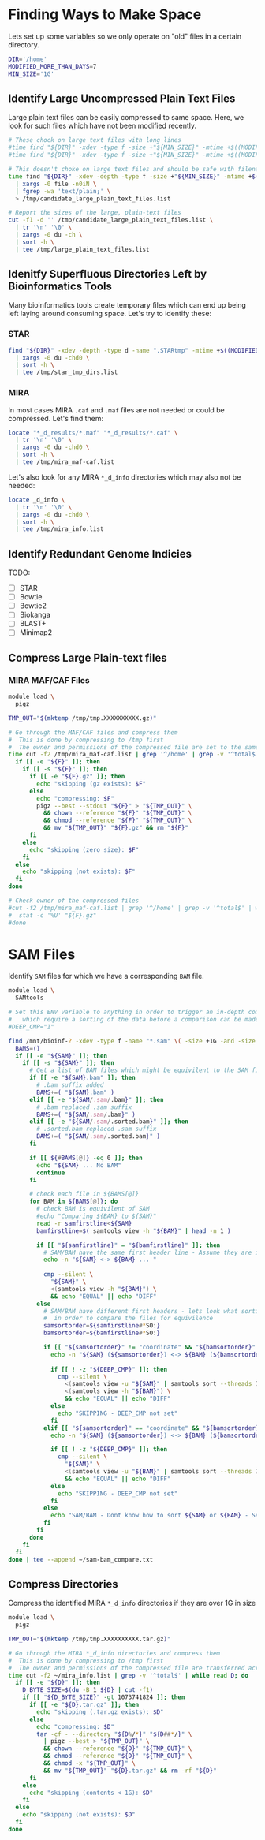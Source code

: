 # Finding Ways to Make Space

Lets set up some variables so we only operate on "old" files in a certain directory.

```bash
DIR='/home'
MODIFIED_MORE_THAN_DAYS=7
MIN_SIZE='1G'
```

## Identify Large Uncompressed Plain Text Files

Large plain text files can be easily compressed to same space. Here, we look for such files which
have not been modified recently.

```bash
# These chock on large text files with long lines
#time find "${DIR}" -xdev -type f -size +"${MIN_SIZE}" -mtime +$((MODIFIED_MORE_THAN_DAYS-1)) -not \( -name "*.bam" -o -name "*.gz" -o -name \) -exec grep -Iq . {} \; -print > /dev/null
#time find "${DIR}" -xdev -type f -size +"${MIN_SIZE}" -mtime +$((MODIFIED_MORE_THAN_DAYS-1)) -not \( -name "*.bam" -o -name "*.gz" -o -name \) -print0 | xargs -0 grep -Ilm1 .  > /dev/null

# This doesn't choke on large text files and should be safe with filenames containing spaces
time find "${DIR}" -xdev -depth -type f -size +"${MIN_SIZE}" -mtime +$((MODIFIED_MORE_THAN_DAYS-1)) -not \( -name "*.bam" -o -name "*.gz" -o -name "*.bz2" \) -print0 \
  | xargs -0 file -n0iN \
  | fgrep -wa 'text/plain;' \
  > /tmp/candidate_large_plain_text_files.list

# Report the sizes of the large, plain-text files
cut -f1 -d '' /tmp/candidate_large_plain_text_files.list \
  | tr '\n' '\0' \
  | xargs -0 du -ch \
  | sort -h \
  | tee /tmp/large_plain_text_files.list
```

## Idenitfy Superfluous Directories Left by Bioinformatics Tools

Many bioinformatics tools create temporary files which can end up being left laying around
consuming space. Let's try to identify these:

### STAR

```bash
find "${DIR}" -xdev -depth -type d -name ".STARtmp" -mtime +$((MODIFIED_MORE_THAN_DAYS-1)) -print0 \
  | xargs -0 du -chd0 \
  | sort -h \
  | tee /tmp/star_tmp_dirs.list
```

### MIRA

In most cases MIRA `.caf` and `.maf` files are not needed or could be compressed. Let's find them:

```bash
locate "*_d_results/*.maf" "*_d_results/*.caf" \
  | tr '\n' '\0' \
  | xargs -0 du -chd0 \
  | sort -h \
  | tee /tmp/mira_maf-caf.list
```

Let's also look for any MIRA `*_d_info` directories which may also not be needed:

```bash
locate _d_info \
  | tr '\n' '\0' \
  | xargs -0 du -chd0 \
  | sort -h \
  | tee /tmp/mira_info.list
```

## Identify Redundant Genome Indicies

TODO: 

* [ ] STAR
* [ ] Bowtie
* [ ] Bowtie2
* [ ] Biokanga
* [ ] BLAST+
* [ ] Minimap2

## Compress Large Plain-text files

### MIRA MAF/CAF Files

```bash
module load \
  pigz

TMP_OUT="$(mktemp /tmp/tmp.XXXXXXXXXX.gz)"

# Go through the MAF/CAF files and compress them
#  This is done by compressing to /tmp first
#  The owner and permissions of the compressed file are set to the same as the orignal uncompressed version
time cut -f2 /tmp/mira_maf-caf.list | grep '^/home' | grep -v '^total$' | while read F; do
  if [[ -e "${F}" ]]; then
    if [[ -s "${F}" ]]; then
      if [[ -e "${F}.gz" ]]; then
        echo "skipping (gz exists): $F"
      else
        echo "compressing: $F"
        pigz --best --stdout "${F}" > "${TMP_OUT}" \
          && chown --reference "${F}" "${TMP_OUT}" \
          && chmod --reference "${F}" "${TMP_OUT}" \
          && mv "${TMP_OUT}" "${F}.gz" && rm "${F}"
      fi
    else
      echo "skipping (zero size): $F"
    fi
  else
    echo "skipping (not exists): $F"
  fi
done

# Check owner of the compressed files
#cut -f2 /tmp/mira_maf-caf.list | grep '^/home' | grep -v '^total$' | while read F; do
#  stat -c '%U' "${F}.gz"
#done
```

# SAM Files

Identify `SAM` files for which we have a corresponding `BAM` file.

```bash
module load \
  SAMtools

# Set this ENV variable to anything in order to trigger an in-depth comparison of SAM/BAM files
#   which require a sorting of the data before a comparison can be made
#DEEP_CMP="1"

find /mnt/bioinf-? -xdev -type f -name "*.sam" \( -size +1G -and -size -1000G \) | while read SAM; do
  BAMS=()
  if [[ -e "${SAM}" ]]; then
    if [[ -s "${SAM}" ]]; then
      # Get a list of BAM files which might be equivilent to the SAM file
      if [[ -e "${SAM}.bam" ]]; then
        # .bam suffix added
        BAMS+=( "${SAM}.bam" )
      elif [[ -e "${SAM/.sam/.bam}" ]]; then
        # .bam replaced .sam suffix
        BAMS+=( "${SAM/.sam/.bam}" )
      elif [[ -e "${SAM/.sam/.sorted.bam}" ]]; then
        # .sorted.bam replaced .sam suffix
        BAMS+=( "${SAM/.sam/.sorted.bam}" )
      fi

      if [[ ${#BAMS[@]} -eq 0 ]]; then
        echo "${SAM} ... No BAM"
        continue
      fi

      # check each file in ${BAMS[@]}
      for BAM in ${BAMS[@]}; do
        # check BAM is equivilent of SAM
        #echo "Comparing ${BAM} to ${SAM}"
        read -r samfirstline<${SAM}
        bamfirstline=$( samtools view -h "${BAM}" | head -n 1 )

        if [[ "${samfirstline}" = "${bamfirstline}" ]]; then
          # SAM/BAM have the same first header line - Assume they are in the same sorting order
          echo -n "${SAM} <-> ${BAM} ... "
          
          cmp --silent \
            "${SAM}" \
            <(samtools view -h "${BAM}") \
            && echo "EQUAL" || echo "DIFF"
        else
          # SAM/BAM have different first headers - lets look what sorting we need to do
          #  in order to compare the files for equivilence
          samsortorder=${samfirstline#*SO:}
          bamsortorder=${bamfirstline#*SO:}

          if [[ "${samsortorder}" != "coordinate" && "${bamsortorder}" == "coordinate" ]]; then
            echo -n "${SAM} (${samsortorder}) <-> ${BAM} (${bamsortorder}) (SAM coordinate sorting) ... "
            
            if [[ ! -z "${DEEP_CMP}" ]]; then
              cmp --silent \
                <(samtools view -u "${SAM}" | samtools sort --threads 72 -T /tmp 2> /dev/null | samtools view -h) \
                <(samtools view -h "${BAM}") \
                && echo "EQUAL" || echo "DIFF"
            else
              echo "SKIPPING - DEEP_CMP not set"
            fi
          elif [[ "${samsortorder}" == "coordinate" && "${bamsortorder}" != "coordinate" ]]; then
            echo -n "${SAM} (${samsortorder}) <-> ${BAM} (${bamsortorder}) (BAM coordinate sorting) ... "

            if [[ ! -z "${DEEP_CMP}" ]]; then
              cmp --silent \
                "${SAM}" \
                <(samtools view -u "${BAM}" | samtools sort --threads 72 -T /tmp 2> /dev/null | samtools view -h) \
                && echo "EQUAL" || echo "DIFF"
            else
              echo "SKIPPING - DEEP_CMP not set"
            fi
          else
            echo "SAM/BAM - Dont know how to sort ${SAM} or ${BAM} - SKIPPING"
          fi
        fi
      done
    fi
  fi
done | tee --append ~/sam-bam_compare.txt
```

## Compress Directories

Compress the identified MIRA `*_d_info` directories if they are over 1G in size

```bash
module load \
  pigz

TMP_OUT="$(mktemp /tmp/tmp.XXXXXXXXXX.tar.gz)"

# Go through the MIRA *_d_info directories and compress them
#  This is done by compressing to /tmp first
#  The owner and permissions of the compressed file are transferred across from the original uncompressed directory
time cut -f2 ~/mira_info.list | grep -v '^total$' | while read D; do
  if [[ -e "${D}" ]]; then
    D_BYTE_SIZE=$(du -B 1 ${D} | cut -f1)
    if [[ "${D_BYTE_SIZE}" -gt 1073741824 ]]; then
      if [[ -e "${D}.tar.gz" ]]; then
        echo "skipping (.tar.gz exists): $D"
      else
        echo "compressing: $D"
        tar -cf - --directory "${D%/*}" "${D##*/}" \
          | pigz --best > "${TMP_OUT}" \
          && chown --reference "${D}" "${TMP_OUT}" \
          && chmod --reference "${D}" "${TMP_OUT}" \
          && chmod -x "${TMP_OUT}" \
          && mv "${TMP_OUT}" "${D}.tar.gz" && rm -rf "${D}"
      fi
    else
      echo "skipping (contents < 1G): $D"
    fi
  else
    echo "skipping (not exists): $D"
  fi
done
```
